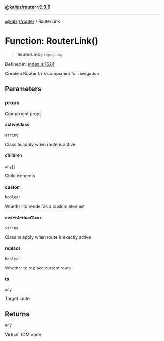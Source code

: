 [**@kalxjs/router v2.0.6**](../README.md)

***

[@kalxjs/router](../README.md) / RouterLink

# Function: RouterLink()

> **RouterLink**(`props`): `any`

Defined in: [index.js:1624](https://github.com/Odeneho-Calculus/kalxjs/blob/f4e1448a67739b423dfc857ea0a65824ff7a067a/packages/router/src/index.js#L1624)

Create a Router Link component for navigation

## Parameters

### props

Component props

#### activeClass

`string`

Class to apply when route is active

#### children

`any`[]

Child elements

#### custom

`boolean`

Whether to render as a custom element

#### exactActiveClass

`string`

Class to apply when route is exactly active

#### replace

`boolean`

Whether to replace current route

#### to

`any`

Target route

## Returns

`any`

Virtual DOM node
